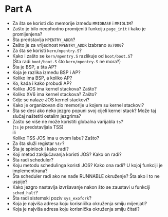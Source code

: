 # Part A
- Za šta se koristi dio memorije između `MMIOBASE` i `MMIOLIM`?
- Zašto je bilo neophodno promijeniti funkciju `page_init` i kako je promijenjena?
- Šta predstavlja `MPENTRY_ADDR`?
- Zašto je za vrijednost `MPENTRY_ADDR` izabrano `0x7000`?
- Za šta se koristi `kern/mpentry.S`?
- Kako i zašto se `kern/mpentry.S` razlikuje od `boot/boot.S`? \
  (Šta radi `boot/boot.S` što `kern/mpentry.S` ne mora?)
- Šta je BSP, a šta AP?
- Koja je razlika između BSP i AP?
- Koliko ima BSP, a koliko AP?
- Ko, kada i kako probudi AP?
- Koliko JOS ima kernel stackova? Zašto?
- Koliko XV6 ima kernel stackova? Zašto?
- Gdje se nalaze JOS kernel stackovi?
- Kako je organizovan dio memorije u kojem su kernel stackovi?
- Šta se desi ako neko jezgro popuni svoj cijeli kernel stack?
  Može taj slučaj naštetiti ostalim jezgrima?
- Zašto se više ne može koristiti globalna varijabla `ts`? \
  (`ts` je predstavljala TSS) \
  ili \
  Koliko TSS JOS ima u ovom labu? Zašto?
- Za šta služi registar `%tr`?
- Šta je spinlock i kako radi?
- Koji metod zaključavanja koristi JOS? Kako on radi?
- Šta radi scheduler?
- Koju metodu schedulinga koristi JOS? Kako ona radi? U kojoj funkciji je implementirana?
- Šta scheduler radi ako ne nađe RUNNABLE okruženje? Šta ako i to ne uspije?
- Kako jezgro nastavlja izvršavanje nakon što se zaustavi u funkciji `sched_halt`?
- Šta radi sistemski poziv `sys_exofork`?
- Koja je najviša adresa koju korisnička okruženja smiju mijenjati?
- Koja je najviša adresa koju korisnička okruženja smiju čitati?
